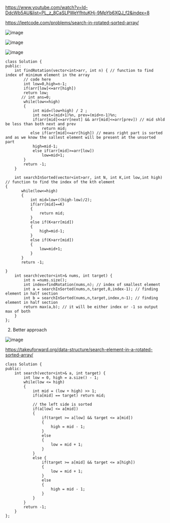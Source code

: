 https://www.youtube.com/watch?v=Id-DdcWb5AU&list=PL_z_8CaSLPWeYfhtuKHj-9MpYb6XQJ_f2&index=8

https://leetcode.com/problems/search-in-rotated-sorted-array/

![image](https://user-images.githubusercontent.com/53824950/143453607-d2ca3902-ebd6-45a4-afd1-734f1786ec3e.png)

![image](https://user-images.githubusercontent.com/53824950/143453892-0516975c-4e36-4816-b095-dee09c900bca.png)

![image](https://user-images.githubusercontent.com/53824950/143454248-74ae22a2-6c1f-4ffa-b259-a90e3b95b39b.png)

```
class Solution {
public:
    int findRotation(vector<int>arr, int n) { // function to find index of minimum element in the array
	    // code here
	    int low=0,high=n-1;
	    if(arr[low]<=arr[high])
	    return low;
	   // int ans=0;
	    while(low<=high)
	    {
	        int mid=(low+high) / 2 ;
	        int next=(mid+1)%n, prev=(mid+n-1)%n;
	        if(arr[mid]<=arr[next] && arr[mid]<=arr[prev]) // mid shld be less than both next and prev
	            return mid;
	       else if(arr[mid]<=arr[high]) // means right part is sorted and as we know the sallest element will be present at the unsorted part
	        high=mid-1;
	        else if(arr[mid]>=arr[low])
	            low=mid+1;
	    }
	    return -1;
	}
    
    int searchInSorted(vector<int>arr, int N, int K,int low,int high)  // function to find the index of the kth element 
{ 
       while(low<=high)
       {
           int mid=low+((high-low)/2);
           if(arr[mid]==K)
           {
               return mid;
           }
           else if(K<arr[mid])
           {
               high=mid-1;
           }
           else if(K>arr[mid])
           {
               low=mid+1;
           }
       }
       return -1;
       
}
    int search(vector<int>& nums, int target) {
        int n =nums.size();
        int index=findRotation(nums,n); // index of smallest element 
        int a = searchInSorted(nums,n,target,0,index-1); // finding element in half section
        int b = searchInSorted(nums,n,target,index,n-1); // finding element in half section
        return max(a,b); // it will be either index or -1 so output max of both
    }
};
```

2. Better approach 

![image](https://user-images.githubusercontent.com/53824950/144638522-0b94d736-7563-488e-9cdb-35274da86a3d.png)

https://takeuforward.org/data-structure/search-element-in-a-rotated-sorted-array/

```
class Solution {
public:
    int search(vector<int>& a, int target) {
        int low = 0, high = a.size() - 1; 
        while(low <= high) 
        {
            int mid = (low + high) >> 1; 
            if(a[mid] == target) return mid; 
            
            // the left side is sorted
            if(a[low] <= a[mid])
            {
                if(target >= a[low] && target <= a[mid])
                {
                    high = mid - 1; 
                }
                else 
                {
                    low = mid + 1; 
                }
            }
            else {
                if(target >= a[mid] && target <= a[high])
                {
                    low = mid + 1; 
                }
                else 
                {
                    high = mid - 1; 
                }
            }
        } 
        return -1; 
    }
};
```
